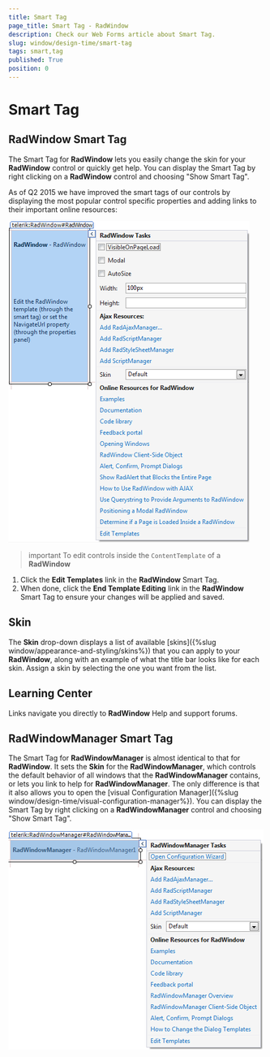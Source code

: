 ```yaml
---
title: Smart Tag
page_title: Smart Tag - RadWindow
description: Check our Web Forms article about Smart Tag.
slug: window/design-time/smart-tag
tags: smart,tag
published: True
position: 0
---
```


# Smart Tag

## RadWindow Smart Tag

The Smart Tag for **RadWindow** lets you easily change the skin for your **RadWindow** control or quickly get help. You can display the Smart Tag by right clicking on a **RadWindow** control and choosing "Show Smart Tag".

As of Q2 2015 we have improved the smart tags of our controls by displaying the most popular control specific properties and adding links to their important online resources:

![radwindow-smart-tag](images/radwindow-smart-tag.png)

>important To edit controls inside the `ContentTemplate` of a **RadWindow**
>
1. Click the **Edit Templates** link in the **RadWindow** Smart Tag.
1. When done, click the **End Template Editing** link in the **RadWindow** Smart Tag to ensure your changes will be applied and saved.

## Skin

The **Skin** drop-down displays a list of available [skins]({%slug window/appearance-and-styling/skins%}) that you can apply to your **RadWindow**, along with an example of what the title bar looks like for each skin. Assign a skin by selecting the one you want from the list.

## Learning Center

Links navigate you directly to **RadWindow** Help and support forums.

## RadWindowManager Smart Tag

The Smart Tag for **RadWindowManager** is almost identical to that for **RadWindow**. It sets the **Skin** for the **RadWindowManager**, which controls the default behavior of all windows that the **RadWindowManager** contains, or lets you link to help for **RadWindowManager**. The only difference is that it also allows you to open the [visual Configuration Manager]({%slug window/design-time/visual-configuration-manager%}). You can display the Smart Tag by right clicking on a **RadWindowManager** control and choosing "Show Smart Tag".

![radwindowmanager-smart-tag](images/radwindowmanager-smart-tag.png)
